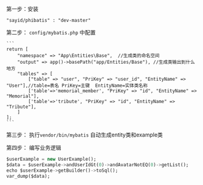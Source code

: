 第一步：安装

 `"sayid/phibatis" : "dev-master"`
 
第二步：
 `config/mybatis.php` 中配置
    
    ```
    return [
        "namespace" => "App\Entities\Base",  //生成类的命名空间
        "output" => app()->basePath("app/Entities/Base"), //生成类输出到什么地方
        "tables" => [
            ["table" => "user", "PriKey" => "user_id", "EntityName" => "User"],//table=表名 PriKey=主键  EntityName=实体类名称
            ['table'=>'memorial_member', "PriKey" => "id", "EntityName" => "Memorial"],
            ['table'=>'tribute', "PriKey" => "id", "EntityName" => "Tribute"],
        ]
    ];
    ```
    
第三步：
执行`vendor/bin/mybatis` 自动生成entity类和example类


第四步：
编写业务逻辑

```sql
$userExample = new UserExample();
$data = $userExample->andUserIdGt(0)->andAvatarNotEQ(0)->getList();
echo $userExample->getBuilder()->toSql();
var_dump($data);
```
